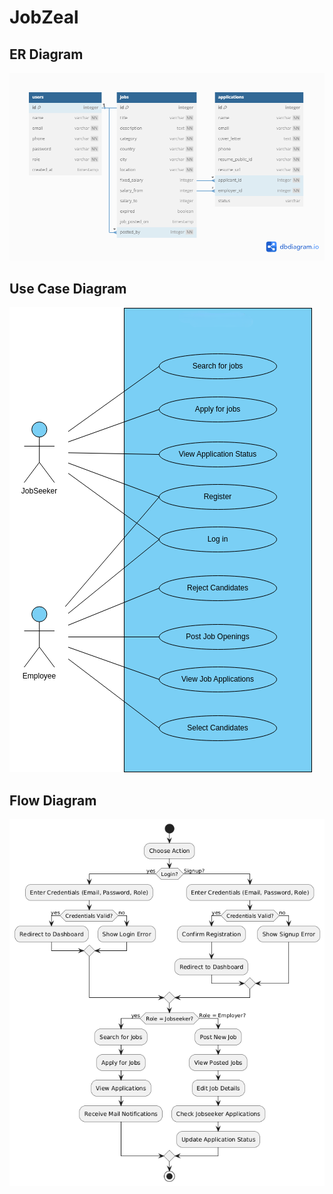 # JobZeal

## ER Diagram

![ER Diagram](ERD.png)

## Use Case Diagram

![Use Case Diagram](Use%20Case%20Diagram.png)

## Flow Diagram

![Flow Diagram](FlowDiagram.png)
